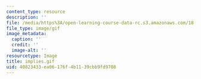 ```yaml
---
content_type: resource
description: ''
file: /media/https%3A/open-learning-course-data-rc.s3.amazonaws.com/18-013a-calculus-with-applications-spring-2005/40823433ea06176f4b1139cbb9fd9708_implies.gif
file_type: image/gif
image_metadata:
  caption: ''
  credit: ''
  image-alt: ''
resourcetype: Image
title: implies.gif
uid: 40823433-ea06-176f-4b11-39cbb9fd9708
---
```

